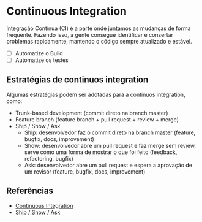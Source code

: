 # Continuous Integration

Integração Contínua (CI) é a parte onde juntamos as mudanças de forma frequente. Fazendo isso, a gente consegue identificar e consertar problemas rapidamente, mantendo o código sempre atualizado e estável.

- [ ] Automatize o Build
- [ ] Automatize os testes

## Estratégias de continuos integration

Algumas estratégias podem ser adotadas para a continuos integration, como:
- Trunk-based development (commit direto na branch master)
- Feature branch (feature branch + pull request + review + merge)
- Ship / Show / Ask
  - Ship: desenvolvedor faz o commit direto na branch master (feature, bugfix, docs, improvement)
  - Show: desenvolvedor abre um pull request e faz merge sem review, serve como uma forma de mostrar o que foi feito (feedback, refactoring, bugfix)
  - Ask: desenvolvedor abre um pull request e espera a aprovação de um revisor (feature, bugfix, docs, improvement)

## Referências

- [Continuous Integration](https://martinfowler.com/articles/continuousIntegration.html)
- [Ship / Show / Ask](https://martinfowler.com/articles/ship-show-ask.html)